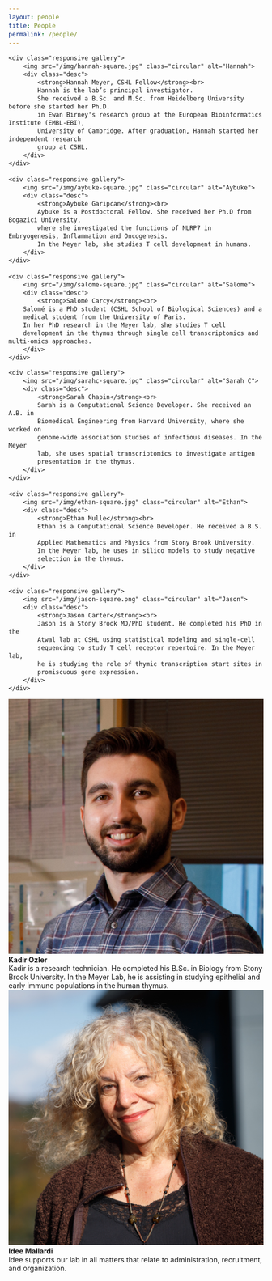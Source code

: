 ```yaml
---
layout: people
title: People
permalink: /people/
---
```



<div class="row">

    <div class="responsive gallery">
        <img src="/img/hannah-square.jpg" class="circular" alt="Hannah">
        <div class="desc">
            <strong>Hannah Meyer, CSHL Fellow</strong><br>
            Hannah is the lab’s principal investigator.
            She received a B.Sc. and M.Sc. from Heidelberg University before she started her Ph.D.
            in Ewan Birney's research group at the European Bioinformatics Institute (EMBL-EBI),
            University of Cambridge. After graduation, Hannah started her independent research
            group at CSHL.
        </div>
    </div>

    <div class="responsive gallery">
        <img src="/img/aybuke-square.jpg" class="circular" alt="Aybuke">
        <div class="desc">
            <strong>Aybuke Garipcan</strong><br>
            Aybuke is a Postdoctoral Fellow. She received her Ph.D from Bogazici University,
            where she investigated the functions of NLRP7 in Embryogenesis, Inflammation and Oncogenesis.
            In the Meyer lab, she studies T cell development in humans.
        </div>
    </div>

    <div class="responsive gallery">
        <img src="/img/salome-square.jpg" class="circular" alt="Salome">
        <div class="desc">
            <strong>Salomé Carcy</strong><br>
        Salomé is a PhD student (CSHL School of Biological Sciences) and a
        medical student from the University of Paris.
        In her PhD research in the Meyer lab, she studies T cell
        development in the thymus through single cell transcriptomics and multi-omics approaches.
        </div>
    </div>

</div>

<div class="row">

    <div class="responsive gallery">
        <img src="/img/sarahc-square.jpg" class="circular" alt="Sarah C">
        <div class="desc">
            <strong>Sarah Chapin</strong><br>
            Sarah is a Computational Science Developer. She received an A.B. in
            Biomedical Engineering from Harvard University, where she worked on
            genome-wide association studies of infectious diseases. In the Meyer
            lab, she uses spatial transcriptomics to investigate antigen
            presentation in the thymus.
        </div>
    </div>

    <div class="responsive gallery">
        <img src="/img/ethan-square.jpg" class="circular" alt="Ethan">
        <div class="desc">
            <strong>Ethan Mulle</strong><br>
            Ethan is a Computational Science Developer. He received a B.S. in
            Applied Mathematics and Physics from Stony Brook University.
            In the Meyer lab, he uses in silico models to study negative
            selection in the thymus.
        </div>
    </div>

    <div class="responsive gallery">
        <img src="/img/jason-square.png" class="circular" alt="Jason">
        <div class="desc">
            <strong>Jason Carter</strong><br>
            Jason is a Stony Brook MD/PhD student. He completed his PhD in the
            Atwal lab at CSHL using statistical modeling and single-cell
            sequencing to study T cell receptor repertoire. In the Meyer lab,
            he is studying the role of thymic transcription start sites in
            promiscuous gene expression.
        </div>
    </div>
</div>


<div class="row">
    <div class="responsive gallery">
        <img src="/img/Kadir-square.jpg" class="circular" alt="Kadir">
        <div class="desc">
            <strong>Kadir Ozler</strong><br>
            Kadir is a research technician. He completed his B.Sc. in Biology from Stony Brook University.
            In the Meyer Lab, he is assisting in studying epithelial and early immune populations in the human thymus.
        </div>
    </div>
    <div class="responsive gallery">
        <img src="/img/idee-square.jpg" class="circular" alt="Idee">
        <div class="desc">
            <strong>Idee Mallardi</strong><br>
            Idee supports our lab in all matters that relate to administration, recruitment, and organization.
        </div>
    </div>
</div>
